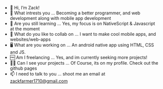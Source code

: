 - 👋 Hi, I’m Zack!
- 👀 What intrests you ... Becoming a better programmer, and web development along with mobile app development
- 🌱 Are you still learning ... Yes, my focus is on NativeScript & Javascript at the moment
- 💞️ What do you like to collab on ... I want to make cool mobile apps, and websites/web-apps
- 🖥  What are you working on ... An android native app using HTML, CSS and JS.
- 🆓 Am I freelancing ... Yes, and im currently seeking more projects!
- 👩‍💻 Can I see your projects ... Of Course, its on my profile. Check out the github pages
- 📫 I need to talk to you ... shoot me an email at zackfarmer1710@gmail.com
